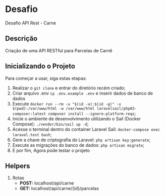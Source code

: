 # Desafio

Desafio API Rest - Carne

## Descrição
Criação de uma API RESTful para Parcelas de Carnê

## Inicializando o Projeto

Para começar a usar, siga estas etapas:

1. Realizar o `git clone` e entrar do diretório recém criado;
2. Criar arquivo .env `cp .env.example .env` e inserir dados de banco de dados
3. Execute `docker run --rm -u "$(id -u):$(id -g)" -v $(pwd):/var/www/html -w /var/www/html laravelsail/php83-composer:latest composer install --ignore-platform-reqs`;
4. Inicie o ambiente de desenvolvimento utilizando o Sail (Docker Compose): `./vendor/bin/sail up -d`;
5. Acesse o terminal dentro do container Laravel Sail: `docker-compose exec laravel.test bash`;
6. Gere a chave de criptografia do Laravel: `php artisan key:generate`;
7. Execute as migrações do banco de dados: `php artisan migrate`;
8. E por fim, Agora pode testar o projeto


## Helpers
1. Rotas
     - **POST:** localhost/api/carne
     - **GET:**  localhost/api/carne/{id}/parcelas
